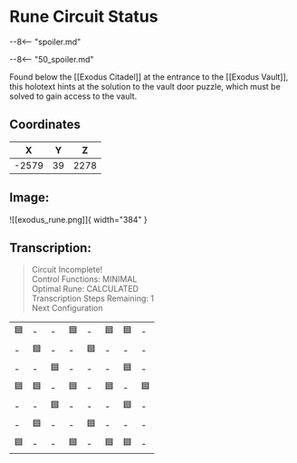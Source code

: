 # Rune Circuit Status

--8<-- "spoiler.md"

--8<-- "50_spoiler.md"

Found below the [[Exodus Citadel]] at the entrance to the [[Exodus Vault]], this holotext hints at the solution to the vault door puzzle, which must be solved to gain access to the vault.

## Coordinates
| **X** | **Y** | **Z** |
| :---: | :---: | :---: |
| -2579 |  39  | 2278 |

## Image:

![[exodus_rune.png]]{ width="384" }

## Transcription:
> Circuit Incomplete! <br>
> Control Functions: MINIMAL <br>
> Optimal Rune: CALCULATED <br>
> Transcription Steps Remaining: 1 <br>
> Next Configuration

| | | | | | | | |
|---|---|---|---|---|---|---|---|
| 🟦 | - | - | 🟦 | - | 🟦 | 🟦 | - |
| - | 🟦 | - | - | 🟦 | - | - | - |
| - | - | 🟦 | - | - | - | 🟦 | - |
| 🟦 | 🟦 | - | 🟦 | - | 🟦 | - | 🟦 |
| - | - | 🟦 | - | - | - | 🟦 | - |
| - | 🟦 | - | - | 🟦 | - | - | - |
| 🟦 | - | - | 🟦 | - | 🟦 | 🟦 | - |

